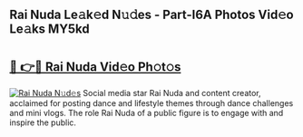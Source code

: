 ## Rai Nuda Le𝚊k𝚎d N𝚞𝚍es - Part-I6A Photos Vid𝚎o Le𝚊ks MY5kd

# <h2><a href="http://fbftlng.evod.top/?m=Rai+Nuda">🔗 👉🔴 Rai Nuda Vid𝚎o Ph𝚘t𝚘s</a></h2>

[![Rai Nuda N𝚞d𝚎s](https://i.imgur.com/8V9OHl7.gif)](http://fbftlng.evod.top/?m=Rai+Nuda)
Social media star Rai Nuda and content creator, acclaimed for posting dance and lifestyle themes through dance challenges and mini vlogs. The role Rai Nuda of a public figure is to engage with and inspire the public. 

